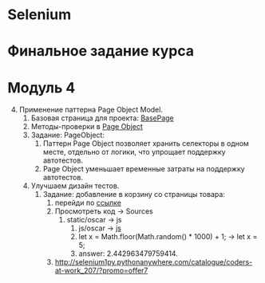 # Selenium

# Финальное задание курса

# Модуль 4
4. Применение паттерна Page Object Model.
    1. Базовая страница для проекта: [BasePage](https://github.com/skillfi/Selenium/blob/main/pages/base_page.py#L16)
    2. Методы-проверки в [Page Object](https://github.com/skillfi/Selenium/blob/main/pages/base_page.py#L5#2)
    3. Задание: PageObject:
        1. Паттерн Page Object позволяет хранить селекторы в одном месте, отдельно от логики, что упрощает поддержку автотестов.
        2. Page Object уменьшает временные затраты на поддержку автотестов.
    4. Улучшаем дизайн тестов.
        1. Задание: добавление в корзину со страницы товара:
            1. перейди по [ссылке](http://selenium1py.pythonanywhere.com/ru/catalogue/the-shellcoders-handbook_209/?promo=newYear)
            2. Просмотреть код -> Sources
                1. static/oscar -> js
                    1. js/oscar -> [js](http://selenium1py.pythonanywhere.com/static/oscar/js/oscar/hack.358de0d3d185.js)
                    2. let x = Math.floor(Math.random() * 1000) + 1; -> let x = 5;
                    3. answer: 2.442963479759414.
            3. http://selenium1py.pythonanywhere.com/catalogue/coders-at-work_207/?promo=offer7